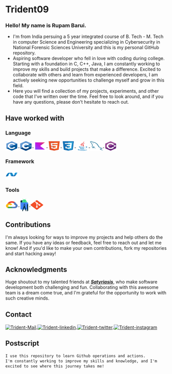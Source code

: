 # Trident09 

### Hello! My name is Rupam Barui.
- I'm from India persuing a 5 year integrated course of B. Tech - M. Tech in computer Science and Engineering specializing in Cybersecurity in National Forensic Sciences University and this is my personal GitHub repository. 
- Aspiring software developer who fell in love with coding during college. Starting with a foundation in C, C++, Java, I am constantly working to improve my skills and build projects that make a difference. Excited to collaborate with others and learn from experienced developers, I am actively seeking new opportunities to challenge myself and grow in this field.
- Here you will find a collection of my projects, experiments, and other code that I've written over the time. Feel free to look around, and if you have any questions, please don't hesitate to reach out.

## Have worked with

### Language

<div style="display: inline_block">
  <a href="https://learn.microsoft.com/en-us/cpp/c-language/?view=msvc-170" target="_blank">
    <img align="center" alt="Trident-C" height="30" width="40" src="https://github.com/devicons/devicon/blob/master/icons/c/c-original.svg">
  </a>
  <a href="https://isocpp.org/std/the-standard" target="_blank">
    <img align="center" alt="Trident-C++" height="30" width="40" src="https://github.com/devicons/devicon/blob/master/icons/cplusplus/cplusplus-original.svg">
  </a>
  <a href="https://kotlinlang.org/docs/home.html" target="_blank">
    <img align="center" alt="Trident-Kotlin" height="30" width="40" src="https://github.com/devicons/devicon/blob/master/icons/kotlin/kotlin-original.svg">
  </a>
  <a href="https://developer.mozilla.org/en-US/docs/Web/HTML" target="_blank"> 
    <img align="center" alt="Trident-HTML" height="30" width="40" src="https://github.com/devicons/devicon/blob/master/icons/html5/html5-original.svg">
  </a>
  <a href="https://developer.mozilla.org/en-US/docs/Web/CSS" target="_blank">
    <img align="center" alt="Trident-CSS" height="30" width="40" src="https://github.com/devicons/devicon/blob/master/icons/css3/css3-original.svg">
  </a>
  <a href="https://docs.oracle.com/en/java" target="_blank">
    <img align="center" alt="Trident-Java" height="30" width="40" src="https://github.com/devicons/devicon/blob/master/icons/java/java-original.svg">
  </a>
  <a href="https://dev.mysql.com/doc" target="_blank">
    <img align="center" alt="Trident-MySQL" height="30" width="40" src="https://github.com/devicons/devicon/blob/master/icons/mysql/mysql-original.svg">
  </a>
  <a href="https://learn.microsoft.com/en-us/dotnet/csharp/" target="_blank">
    <img align="center" alt="Trident-csharp" height="30" width="40" src="https://github.com/devicons/devicon/blob/master/icons/csharp/csharp-original.svg">
  </a>
</div>

### Framework

<div style="display: inline_block">
  <a href="https://learn.microsoft.com/en-us/dotnet" target="_blank">
    <img align="center" alt="Trident-dotnet" height="30" width="40" src="https://github.com/devicons/devicon/blob/master/icons/dot-net/dot-net-original.svg">
  </a>
</div>

### Tools

<div style="display: inline_block">
  <a href="https://cloud.google.com/docs" target="_blank">
    <img align="center" alt="Trident-googlecloud" height="30" width="40" src="https://github.com/devicons/devicon/blob/master/icons/googlecloud/googlecloud-original.svg">
  </a>
  <a href="https://developer.android.com/docs/" target="_blank">
    <img align="center" alt="Trident-androidstudio" height="40" width="30" src="https://github.com/devicons/devicon/blob/master/icons/androidstudio/androidstudio-original.svg">
  </a>
  <a href="https://git-scm.com/doc" target="_blank">
    <img align="center" alt="Trident-Git" height="30" width="40" src="https://github.com/devicons/devicon/blob/master/icons/git/git-original.svg">
  </a>
</div>

## Contributions

I'm always looking for ways to improve my projects and help others do the same. If you have any ideas or feedback, feel free to reach out and let me know! And if you'd like to make your own contributions, fork my repositories and start hacking away!

## Acknowledgments

Huge shoutout to my talented friends at [***Satyriasis***](https://github.com/Saty-riasis), who make software development both challenging and fun. Collaborating with this awesome team is a dream come true, and I'm grateful for the opportunity to work with such creative minds.

## Contact

<div style="display: inline-block">
  <a href="mailto:rupambarui.17@gmail.com?subject=[GitHub]" target="_blank">
    <img align="center" alt="Trident-Mail" src="https://img.shields.io/badge/-Mail-EA4335?style=for-the-badge&logo=maildotru&logoColor=white" target="_blank">
  </a>
  <a href="https://www.linkedin.com/in/rupam-barui-73b415230" target="_blank">
    <img align="center" alt="Trident-linkedin" src="https://img.shields.io/badge/-LinkedIn-0A66C2?style=for-the-badge&logo=linkedin&logoColor=white" target="_blank">
  </a>
  <a href="https://twitter.com/rupam_barui" target="_blank">
    <img align="center" alt="Trident-twitter" src="https://img.shields.io/badge/-Twitter-1DA1F2?style=for-the-badge&logo=twitter&logoColor=white" target="_blank">
  </a>
  <a href="https://instagram.com/rup.am.i?igshid=MWI4MTIyMDE=" target="_blank">
    <img align="center" alt="Trident-instagram" src="https://img.shields.io/badge/-Instagram-E4405F?style=for-the-badge&logo=instagram&logoColor=white" target="_blank">
  </a>
</div>

## Postscript
```
I use this repository to learn Github operations and actions.
I'm constantly working to improve my skills and knowledge, and I'm excited to see where this journey takes me!
```
